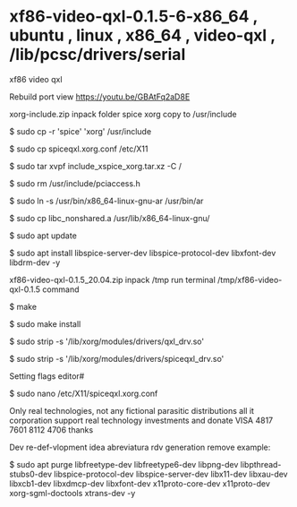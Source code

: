 # xf86-video-qxl-0.1.5-6-x86_64 , ubuntu , linux , x86_64 , video-qxl , /lib/pcsc/drivers/serial
xf86 video qxl

Rebuild port view https://youtu.be/GBAtFq2aD8E

xorg-include.zip inpack folder spice xorg copy to /usr/include

$ sudo cp -r  'spice' 'xorg' /usr/include

$ sudo cp spiceqxl.xorg.conf /etc/X11

$ sudo tar xvpf include_xspice_xorg.tar.xz -C /

$ sudo rm /usr/include/pciaccess.h

$ sudo ln -s /usr/bin/x86_64-linux-gnu-ar /usr/bin/ar

$ sudo cp libc_nonshared.a /usr/lib/x86_64-linux-gnu/

$ sudo apt update

$ sudo apt install libspice-server-dev libspice-protocol-dev libxfont-dev libdrm-dev -y

xf86-video-qxl-0.1.5_20.04.zip inpack /tmp run terminal /tmp/xf86-video-qxl-0.1.5 command

$ make

$ sudo make install

$ sudo strip -s '/lib/xorg/modules/drivers/qxl_drv.so'

$ sudo strip -s '/lib/xorg/modules/drivers/spiceqxl_drv.so'

Setting flags editor#

$ sudo nano /etc/X11/spiceqxl.xorg.conf

Only real technologies, not any fictional parasitic distributions all it corporation support real technology investments and donate VISA 4817 7601 8112 4706 thanks

Dev re-def-vlopment idea abreviatura rdv generation remove example:

$ sudo apt purge libfreetype-dev libfreetype6-dev libpng-dev libpthread-stubs0-dev libspice-protocol-dev libspice-server-dev libx11-dev libxau-dev libxcb1-dev libxdmcp-dev libxfont-dev x11proto-core-dev x11proto-dev xorg-sgml-doctools xtrans-dev -y
